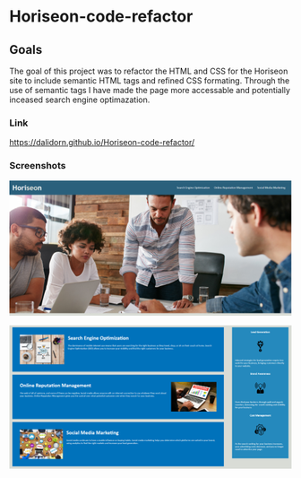 # Horiseon-code-refactor

## Goals

The goal of this project was to refactor the HTML and CSS for the Horiseon site to include semantic HTML tags and refined CSS formating. Through the use of semantic tags I have made the page more accessable and potentially inceased search engine optimazation.

### Link

https://dalidorn.github.io/Horiseon-code-refactor/

### Screenshots

![Landing Page](https://raw.githubusercontent.com/Dalidorn/Horiseon-code-refactor/main/assets/images/Screenshot1.PNG)

![Main Info](https://raw.githubusercontent.com/Dalidorn/Horiseon-code-refactor/main/assets/images/Screenshot2.PNG)